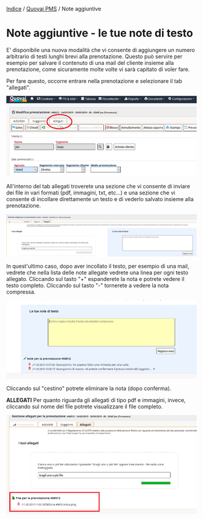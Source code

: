
[Indice](index.md) / [Quovai PMS](quovai-pms-it.md) / Note aggiuntive

# Note aggiuntive - le tue note di testo


E' disponibile una nuova modalità che vi consente di aggiungere un numero arbitrario di testi lunghi brevi alla prenotazione. Questo può servire per esempio per salvare il contenuto di una mail del cliente insieme alla prenotazione, come sicuramente molte volte vi sarà capitato di voler fare.

Per fare questo, occorre entrare nella prenotazione e selezionare il tab "allegati".

![](images/note-aggiuntive-001.png)  

All'interno del tab allegati troverete una sezione che vi consente di inviare dei file in vari formati (pdf, immagini, txt, etc...) e una sezione che vi consente di incollare direttamente un testo e di vederlo salvato insieme alla prenotazione.

![](images/note-aggiuntive-002.png)  
  
In quest'ultimo caso, dopo aver incollato il testo, per esempio di una mail, vedrete che nella lista delle note allegate vedrete una linea per ogni testo allegato. Cliccando sul tasto "+" espanderete la nota e potrete vedere il testo completo. Cliccando sul tasto "-" tornerete a vedere la nota compressa.

![](images/note-aggiuntive-003.png)  

Cliccando sul "cestino" potrete eliminare la nota (dopo conferma).

**ALLEGATI**
Per quanto riguarda gli allegati di tipo pdf e immagini, invece, cliccando sul nome del file potrete visualizzare il file completo.

![](images/note-aggiuntive-004.png)   
